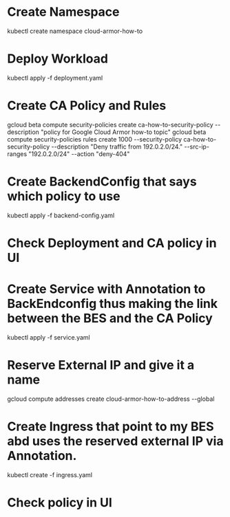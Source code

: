 # Create Namespace
kubectl create namespace cloud-armor-how-to
#
# Deploy Workload
kubectl apply -f deployment.yaml
#
# Create CA Policy and Rules
gcloud beta compute security-policies create ca-how-to-security-policy --description "policy for Google Cloud Armor how-to topic"
gcloud beta compute security-policies rules create 1000 --security-policy ca-how-to-security-policy --description "Deny traffic from 192.0.2.0/24." --src-ip-ranges "192.0.2.0/24" --action "deny-404"
#
# Create BackendConfig that says which policy to use
kubectl apply -f backend-config.yaml
#
# Check Deployment and CA policy in UI<br>
# Create Service with Annotation to BackEndconfig thus making the link between the BES and the CA Policy
kubectl apply -f service.yaml
#
# Reserve External IP and give it a name
gcloud compute addresses create cloud-armor-how-to-address --global
#
# Create Ingress that point to my BES abd uses the reserved external IP via Annotation.
kubectl create -f ingress.yaml
#
# Check policy in UI
